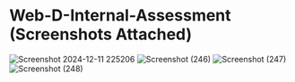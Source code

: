 # Web-D-Internal-Assessment (Screenshots Attached)

![Screenshot 2024-12-11 225206](https://github.com/user-attachments/assets/86d0d9e3-d9a7-46c1-9427-2cf5a4bc3c84)
![Screenshot (246)](https://github.com/user-attachments/assets/9b3be1e7-6665-442f-8279-6325617595d9)
![Screenshot (247)](https://github.com/user-attachments/assets/598f032f-e361-4743-89d0-2dad1650b9f8)
![Screenshot (248)](https://github.com/user-attachments/assets/bc64e166-1bbd-4fd1-b623-2ef9639e625d)





